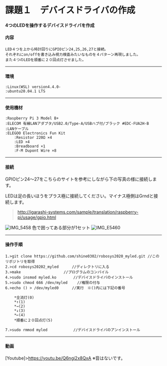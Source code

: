  # 課題１　デバイスドライバの作成
####  4つのLEDを操作するデバイスドライバを作成

#### 内容
	LED４つを上から時計回りにGPIOピン24,25,26,27と接続。
	それぞれにon/offを書き込み視力検査みたいなものを４パターン再現しました。  
	また４つのLEDを順番に２０回点灯させました。  
------------------------


#### 環境
	:Linux(WSL) version4.4.0-
	:ubuntu20.04.1 LTS
-----------------------
	
#### 使用機材
	:Raspberry Pi 3 Model B+ 
	:ELECOM 有線LANアダプタ/USB2.0/Type-A/USBハブ付/ブラック #EDC-FUA2H-B
	:LANケーブル
	:ELEGOO Electronics Fun Kit
		:Resistor 220Ω ×4
		:LED ×4
		:Breadboard ×1
		:F-M Dupont Wire ×8
		
------------------------
		
#### 接続
GPIOピン24～27をこちらのサイトを参考にしながら下の写真の様に接続します。

LEDは足の長いほうをプラス極に接続してください。マイナス極側はGrndと接続します。

>http://igarashi-systems.com/sample/translation/raspberry-pi/usage/gpio.html



![IMG_5458](https://user-images.githubusercontent.com/51872484/101022761-2c172880-35b5-11eb-8aae-f2af947cbe37.JPG)
色で囲ってある部分が1セット
![IMG_E5460](https://user-images.githubusercontent.com/51872484/101022285-84015f80-35b4-11eb-96cb-4022c85392d2.JPG)
		
		
------------------------

#### 操作手順
	1.>git clone https://github.com/shine0302/robosys2020_myled.git //このリポジトリを取得
	2.>cd robosys20202_myled 　　　//ディレクトリに入る
	3.>make 　　　　　　　　　　　//プログラムのコンパイル
	4.>sudo insmod myled.ko　　　　 //デバイスドライバのインストール
	5.>sudo chmod 666 /dev/myled 　　//権限の付与
	6.>echo () > /dev/myled0      //実行　※()内には下記の番号 
	
		*全消灯(0)
		*↑(1)
 		*→(2)
		*↓(3)
		*←(4)
		*順番に２０回点灯(5)	
		
	7.>sudo rmmod myled　　　　　　　//デバイスドライバのアンインストール		
	
------------------------

#### 動画
[Youtube]>https://youtu.be/Q6ngi2x8QxA
※音はないです。
